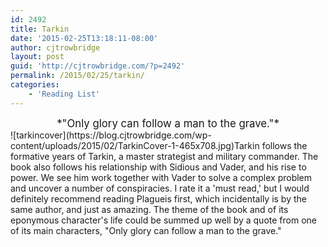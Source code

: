 ```yaml
---
id: 2492
title: Tarkin
date: '2015-02-25T13:18:11-08:00'
author: cjtrowbridge
layout: post
guid: 'http://cjtrowbridge.com/?p=2492'
permalink: /2015/02/25/tarkin/
categories:
    - 'Reading List'
---
```


<center><big>*"Only glory can follow a man to the grave."*</big></center>![tarkincover](https://blog.cjtrowbridge.com/wp-content/uploads/2015/02/TarkinCover-1-465x708.jpg)Tarkin follows the formative years of Tarkin, a master strategist and military commander. The book also follows his relationship with Sidious and Vader, and his rise to power. We see him work together with Vader to solve a complex problem and uncover a number of conspiracies. I rate it a 'must read,' but I would definitely recommend reading Plagueis first, which incidentally is by the same author, and just as amazing. The theme of the book and of its eponymous character's life could be summed up well by a quote from one of its main characters, "Only glory can follow a man to the grave."